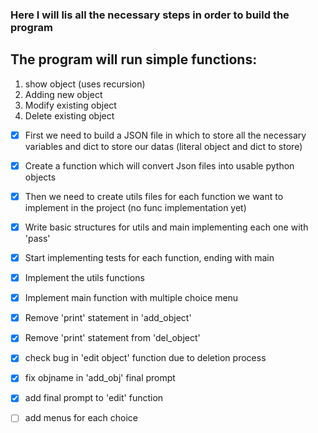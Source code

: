 ### Here I will lis all the necessary steps in order to build the program

## The program will run simple functions:
 1. show object (uses recursion)
 2. Adding new object
 3. Modify existing object
 4. Delete existing object


- [x] First we need to build a JSON file in which to store all the necessary variables and dict to store our datas (literal object and dict to store)

- [x] Create a function which will convert Json files into usable python objects

- [x] Then we need to create utils files for each function we want to implement in the project (no func implementation yet)

- [x] Write basic structures for utils and main implementing each one with 'pass'

- [x] Start implementing tests for each function, ending with main

- [x] Implement the utils functions

- [x] Implement main function with multiple choice menu

- [x] Remove 'print' statement in 'add_object'

- [x] Remove 'print' statement from 'del_object'

- [x] check bug in 'edit object' function due to deletion process

- [x] fix objname in 'add_obj' final prompt

- [x] add final prompt to 'edit' function

- [ ] add menus for each choice